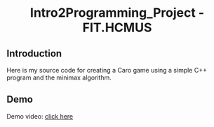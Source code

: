<p align="center">
 <h1 align="center">Intro2Programming_Project - FIT.HCMUS</h1>
</p>

## Introduction
Here is my source code for creating a Caro game using a simple C++ program and the minimax algorithm.

## Demo
Demo video: [click here](https://www.youtube.com/watch?v=F25bijLPvI4)
